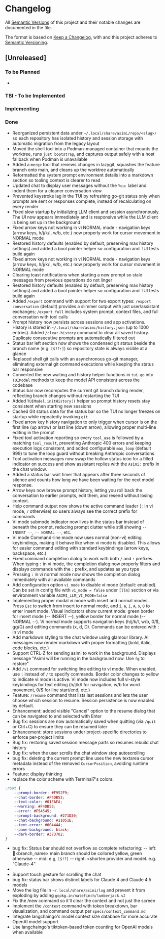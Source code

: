 # Changelog

All [Semantic Versions](https://semver.org/spec/v2.0.0.html) of this project and their notable changes are documented in the file. 

The format is based on [Keep a Changelog](https://keepachangelog.com/en/1.1.0/), with 
and this project adheres to [Semantic Versioning](https://semver.org/spec/v2.0.0.html).


## [Unreleased]

### To be Planned
- 

### TBI - To be Implemented

### Implementing

### Done
- Reorganized persistent data under `~/.local/share/asimi/repo/<slug>/` so each repository has isolated history and session storage with automatic migration from the legacy layout
- Moved the shell tool into a Podman-managed container that mounts the worktree, runs `just bootstrap`, and captures output safely with a host fallback when Podman is unavailable
- Added a `merge` tool that reviews changes in lazygit, squashes the feature branch onto main, and cleans up the worktree automatically
- Reformatted the system prompt environment details into a markdown section so tooling context is clearer to read
- Updated chat to display user messages without the `You:` label and indent them for a cleaner conversation view
- Prevented keystroke lag in the TUI by refreshing go-git status only when prompts are sent or responses complete, instead of recalculating on every render
- Fixed slow startup by initializing LLM client and session asynchronously. The UI now appears immediately and is responsive while the LLM client is being set up in the background
- Fixed arrow keys not working in vi NORMAL mode - navigation keys (arrow keys, h/j/k/l, w/b, etc.) now properly work for cursor movement in NORMAL mode
- Restored history  defaults (enabled by default, preserving max history settings) and added a bool pointer helper so configuration and TUI tests build again
- Fixed arrow keys not working in vi NORMAL mode - navigation keys (arrow keys, h/j/k/l, w/b, etc.) now properly work for cursor movement in NORMAL mode
- Clearing toast notifications when starting a new prompt so stale messages from previous operations do not linger
- Restored history  defaults (enabled by default, preserving max history settings) and added a bool pointer helper so configuration and TUI tests build again
- Added `/export` command with support for two export types: `/export conversation` (default) provides a slimmer output with just user/assistant exchanges; `/export full` includes system prompt, context files, and full conversation with tool calls
- Prompt history now persists across sessions and app activations. History is stored in `~/.local/share/asimi/history.json` (up to 1000 entries). Added `/clear-history` command to clear all saved history. Duplicate consecutive prompts are automatically filtered out
- Status bar left section now shows the condensed git status beside the branch name (e.g. `[$!?⇡]`) so repository state is always visible at a glance
- Replaced shell git calls with an asynchronous go-git manager, eliminating external git command executions while keeping the status bar responsive
- Converted the new waiting and history helper functions in `tui.go` into `TUIModel` methods to keep the model API consistent across the codebase
- Status bar now recomputes the current git branch during render, reflecting branch changes without restarting the TUI
- Added `TUIModel.initHistory()` helper so prompt history resets stay consistent when starting new sessions
- Cached Git status data for the status bar so the TUI no longer freezes on startup while repeatedly invoking `git`
- Fixed arrow key history navigation to only trigger when cursor is on the first line (up arrow) or last line (down arrow), allowing proper multi-line editing in the prompt
- Fixed tool activation reporting so every `tool_use` is followed by a matching `tool_result`, preventing Anthropic 400 errors and keeping execution logs consistent, and added configurable `max_loop` (default 999) to tune the loop guard without breaking Anthropic conversations.
- Tool activation messages now swap the hollow status icon for a filled indicator on success and show assistant replies with the `Asimi:` prefix in the chat window.
- Added a status bar wait timer that appears after three seconds of silence and counts how long we have been waiting for the next model response.
- Arrow keys now browse prompt history, letting you roll back the conversation to earlier prompts, edit them, and resend without losing context.
- Help command output now shows the active command leader (`:` in vi mode, `/` otherwise) so users always see the correct prefix for commands
- Vi mode submode indicator now lives in the status bar instead of beneath the prompt, reducing prompt clutter while still showing `-- INSERT --`, `-- NORMAL --`, etc.
- Vi mode Command-line mode now uses normal (non-vi) editing keybindings, making it behave like when vi mode is disabled. This allows for easier command editing with standard keybindings (arrow keys, backspace, etc.)
- Fixed command completion dialog to work with both `/` and `:` prefixes. When typing `:` in vi mode, the completion dialog now properly filters and displays commands with the `:` prefix, and updates as you type
- Pressing `:` in vi normal mode now shows the completion dialog immediately with all available commands
- Add configuration option `vi_mode` to disable vi mode (default: enabled). Can be set in config file with `vi_mode = false` under `[llm]` section or via environment variable `ASIMI_LLM_VI_MODE=false`
- Implementing proper modal vi mode with insert and normal modes. Press `Esc` to switch from insert to normal mode, and `i`, `a`, `I`, `A`, `o`, `O` to enter insert mode. Visual indicators show current mode: green border for insert mode (-- INSERT --), yellow border for normal mode (-- NORMAL --). Vi normal mode supports navigation keys (h/j/k/l, w/b, 0/$, gg/G) and editing commands (x, d, D). Commands can be entered with `:` in vi mode
- Add markdown styling to the chat window using glamour library. AI messages now render markdown with proper formatting (bold, italic, code blocks, etc.)
- Support CTRL-Z for sending asimi to work in the background. Displays message "Asimi will be running in the background now. Use `fg` to restore"
- Add `/vi` command for switching line editing to vi mode. When enabled, use `:` instead of `/` to specify commands. Border color changes to yellow to indicate vi mode is active. Vi mode now includes full vi-style keybindings for text editing (h/j/k/l for navigation, w/b for word movement, 0/$ for line start/end, etc.)
- Feature: `/resume` command that lists last sessions and lets the user choose which session to resume. Session persistence is now enabled by default.
- Enhancement: added visible "Cancel" option to the resume dialog that can be navigated to and selected with Enter
- Bug fix: sessions are now automatically saved when quitting (via `/quit` or Ctrl+C) to ensure they can be resumed later
- Enhancement: store sessions under project-specific directories to enforce per-project limits
- Bug fix: restoring saved session message parts so resumes rebuild chat history
- Bug fix: when the user scrolls the chat window stop autoscrolling
- bug fix: deleting the current prompt line uses the new textarea cursor metadata instead of the removed `CursorPosition`, avoiding runtime errors
- Feature: display thinking
- replace the color scheme with Terminal7's colors:

```css
:root {
    --prompt-border: #F952F9;
    --chat-border: #F4DB53;
    --text-color: #01FAFA;
    --warning: #F4DB53;
    --error: #F54545;
    --prompt-background: #271D30;
    --chat-background: #11051E;
    --text-error: #004444;
    --pane-background: black;
    --dark-border: #373702;
}
```

- bug fix: Status bar should not overflow so complete refactoring:
-- left: 🪾<branch_name> main branch should be collored yellow, green otherwise
-- mid: <shorten git status> e.g, `[$!?]`
-- right: <provider status icon><shorten provider and model. e.g. "Claude-4"
- 
- Support touch gesture for scrolling the chat
- bug fix: status bar shows distinct labels for Claude 4 and Claude 4.5 models
- Move the log file in `~/.local/share/asimi/log` and prevent it from exploding by adding `gopkg.in/natefinch/lumberjack.v2`
- Fix the /new command so it'll clear the context and not just the screen
- Implement the `/context` command with token breakdown, bar visualization, and command output per `specs/context_command.md`
- Integrate langchaingo's model context size database for more accurate OpenAI model support
- Use langchaingo's tiktoken-based token counting for OpenAI models when available
